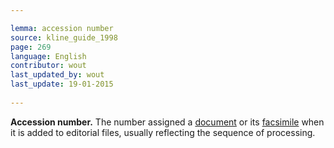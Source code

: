 ```yaml
---

lemma: accession number
source: kline_guide_1998
page: 269 
language: English
contributor: wout
last_updated_by: wout
last_update: 19-01-2015
        
---
```


**Accession number.** The number assigned a [document](document.html) or its [facsimile](facsimile.html) when it is added to editorial files, usually reflecting the sequence of processing.

